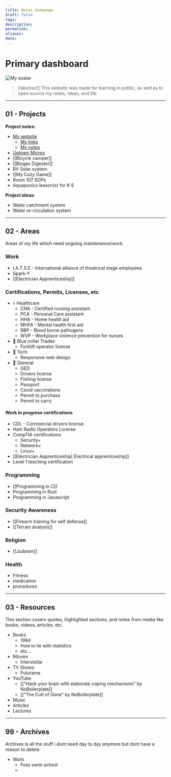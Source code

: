 ```yaml
---
title: Notes Homepage
draft: false
tags: 
description: 
permalink: 
aliases: 
date:
---
```

# Primary dashboard
![My avatar](https://avatars.githubusercontent.com/u/96098717?v=4)

>[!abstract]
>This website was made for learning in public, as well as to open source my notes, ideas, and life.







---
## 01 - Projects


**Project notes:**
- [My website](https://ALifeLivedFully.com)
	- [My links](https://Links.ALifeLivedFully.com)
	- [My notes](https://Notes.ALifeLivedFully.com)
- [Uptown Micros](https://github.com/ALifeLivedFully/Uptown-Micros)
- [[Bicycle camper]]
- [[Biogas Digester]]
- RV Solar system
- [[My Cozy Game]]
- Room 107 SOPs
- Aquaponics lesson(s) for K-5

**Project ideas:**
- Water catchment system
- Water re-circulation system

---
## 02 - Areas
Areas of my life which need ongoing maintenance/work.

### Work
- I.A.T.S.E - International alliance of theatrical stage employees
- Spark-Y
- [[Electrician Apprenticeship]]

### Certifications, Permits, Licenses, etc
- ⚕️ Healthcare
	 - CNA - Certified nursing assistant
	 - PCA - Personal Care assistant
	 - HHA - Home health aid
	 - MHFA - Mental health first aid
	 - BBP - Blood borne pathogens
	 - WVP - Workplace violence prevention for nurses
- 🔧 Blue collar Trades
	 - Forklift operator license
 - 🤖 Tech
	 - Responsive web design
- 🚗 General
	- GED
	- Drivers license
	- Fishing license
	- Passport
	- Covid vaccinations
	- Permit to purchase
	- Permit to carry

#### Work in progress certifications
- CDL - Commercial drivers license
- Ham Radio Operators License
- CompTIA certifications
	- Security+
	- Network+
	- Linux+
- [[Electrician Apprenticeship| Electrical apprenticeship]]
- Level 1 teaching certification

### Programming
- [[Programming in C]]
- Programming in Rust
- Programming in Javascript

### Security Awareness
- [[Firearm training for self defense]]
- [[Terrain analysis]]

### Religion
- [[Judaism]]

### Health
- Fitness
- medication
- procedures

---
## 03 - Resources
This section covers quotes, highlighted sections, and notes from media like books, videos, articles, etc. 

- Books
	- 1984
	- How to lie with statistics
	- etc...
- Movies
	- Interstellar
- TV Shows
	- Futurama
- YouTube
	- [["Hack your brain with elaborate coping mechanisms" by NoBoilerplate]]
	- [["The Cult of Done" by NoBoilerplate]]
- Music
- Articles
- Lectures

---
## 99 - Archives
Archives is all the stuff i dont need day to day anymore but dont have a reason to delete.

- Work
	- Foss swim school
	- 